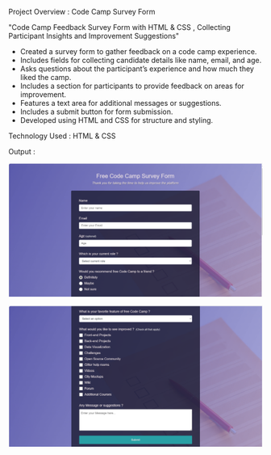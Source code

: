 Project Overview : Code Camp Survey Form

"Code Camp Feedback Survey Form with HTML & CSS , Collecting Participant Insights and Improvement Suggestions"

* Created a survey form to gather feedback on a code camp experience.
* Includes fields for collecting candidate details like name, email, and age.
* Asks questions about the participant’s experience and how much they liked the camp.
* Includes a section for participants to provide feedback on areas for improvement.
* Features a text area for additional messages or suggestions.
* Includes a submit button for form submission.
* Developed using HTML and CSS for structure and styling.

Technology Used : HTML & CSS

Output : 

![image alt](https://github.com/ayushmoudekar/Code-Camp-Survey-Form/blob/9b962999ec8e3447fb5489b8a2b3545a41196da9/Output%201.png)

![image alt](https://github.com/ayushmoudekar/Code-Camp-Survey-Form/blob/9b962999ec8e3447fb5489b8a2b3545a41196da9/Output%202.png)
